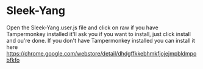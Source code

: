 # Sleek-Yang

Open the Sleek-Yang.user.js file and click on raw if you have Tampermonkey installed it'll ask you if you want to install, just click install and ou're done. If you don't have Tampermonkey installed you can install it here https://chrome.google.com/webstore/detail/dhdgffkkebhmkfjojejmpbldmpobfkfo
